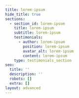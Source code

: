 ```yaml
---
title: lorem-ipsum
hide_title: true
sections:
  - section_id: lorem-ipsum
    title: lorem-ipsum
    subtitle: lorem-ipsum
    testimonials:
      - author: lorem-ipsum
        position: lorem-ipsum
        avatar_alt: lorem-ipsum
        content: lorem-ipsum
    type: testimonials_section
seo:
  title: ''
  description: ''
  robots: []
  extra: []
layout: advanced
---
```

